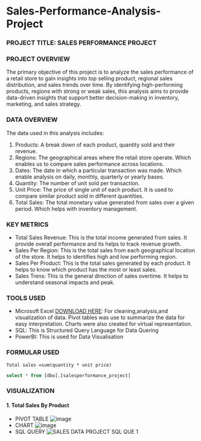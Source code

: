 # Sales-Performance-Analysis-Project

### PROJECT TITLE: SALES PERFORMANCE PROJECT

### PROJECT OVERVIEW
The primary objective of this project is to analyze the sales performance of a retail store to gain insights into top selling product, regional sales distribution, and sales trends over time. By identifying high-performing products, regions with strong or weak sales, this analysis aims to provide data-driven insights that support better decision-making in inventory, marketing, and sales strategy.

### DATA OVERVIEW
The data used in this analysis includes:
1. Products: A break down of each product, quantity sold and their revenue.
2. Regions: The geographical areas where the retail store operate. Which enables us to compare sales performance across locations.
3. Dates: The date in which a particular transaction was made. Which enable analysis on daily, monthly, quarterly or yearly bases.
4. Quantity: The number of unit sold per transaction.
5. Unit Price: The price of single unit of each product. It is used to compare similar product sold in different quantities.
6. Total Sales: The total monetary value generated from sales over a given period. Which helps with inventory management.

### KEY METRICS
- Total Sales Revenue: This is the total income generated from sales. It provide overall performance and its helps to track revenue growth.
- Sales Per Region: This is the total sales from each geographical location of the store. It helps to identifies high and low performing region.
- Sales Per Product: This is the total sales generated by each product. It helps to know which product has the most or least sales.
- Sales Trens: This is the general direction of sales overtime. It helps to understand seasonal impacts and peak.

### TOOLS USED
- Microsoft Excel [DOWNLOAD HERE](https//www.microsoft.com): For cleaning,analysis,and visualization of data. Pivot tables was use to summarize the data for easy interpretation. Charts were also created for virtual representation.
- SQL: This is Structured Query Language for Data Quering
- PowerBI: This is used for Data Visualisation 

### FORMULAR USED
``` Excel
Total sales =sum(quantity * unit price)
```
```sql
select * from [dbo].[salesperformance_project]
```

### VISUALIZATION
#### 1. Total Sales By Product
- PIVOT TABLE
 ![image](https://github.com/user-attachments/assets/3cfc1da4-d261-41fd-b280-d4aeebcf2a3d)
- CHART
![image](https://github.com/user-attachments/assets/ea3836ca-7395-4a1d-ab39-6a9a62c66a51)
- SQL QUERY
![SALES DATA PROJECT SQL QUE 1](https://github.com/user-attachments/assets/74abd1be-e254-4a44-8d5f-2313f2789b1b)







